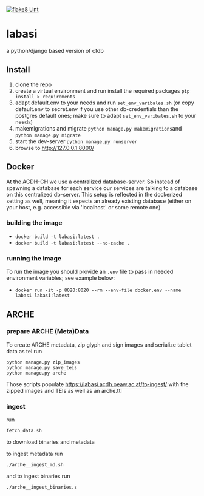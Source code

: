 [![flake8 Lint](https://github.com/acdh-oeaw/labasi/actions/workflows/lint.yml/badge.svg)](https://github.com/acdh-oeaw/labasi/actions/workflows/lint.yml)

# labasi

a python/django based version of cfdb

## Install

1. clone the repo
2. create a virtual environment and run install the required packages `pip install > requirements`
3. adapt default.env to your needs and run `set_env_varibales.sh` (or copy default.env to secret.env if you use other db-credentials than the postgres default ones; make sure to adapt `set_env_varibales.sh` to your needs)
3. makemigrations and migrate `python manage.py makemigrations`and `python manage.py migrate`
4. start the dev-server `python manage.py runserver`
5. browse to http://127.0.0.1:8000/


## Docker

At the ACDH-CH we use a centralized database-server. So instead of spawning a database for each service our services are talking to a database on this centralized db-server. This setup is reflected in the dockerized setting as well, meaning it expects an already existing database (either on your host, e.g. accessible via 'localhost' or some remote one)

### building the image

* `docker build -t labasi:latest .`
* `docker build -t labasi:latest --no-cache .`

### running the image

To run the image you should provide an `.env` file to pass in needed environment variables; see example below:

* `docker run -it -p 8020:8020 --rm --env-file docker.env --name labasi labasi:latest`

## ARCHE

### prepare ARCHE (Meta)Data

To create ARCHE metadata, zip glyph and sign images and serialize tablet data as tei run
```shell
python manage.py zip_images
python manage.py save_teis
python manage.py arche
```
Those scripts populate https://labasi.acdh.oeaw.ac.at/to-ingest/ with the zipped images and TEIs as well as an arche.ttl

### ingest

run
```shell
fetch_data.sh
```
to download binaries and metadata


to ingest metadata run
```shell
./arche__ingest_md.sh 
```

and to ingest binaries run
```shell
./arche__ingest_binaries.s
```